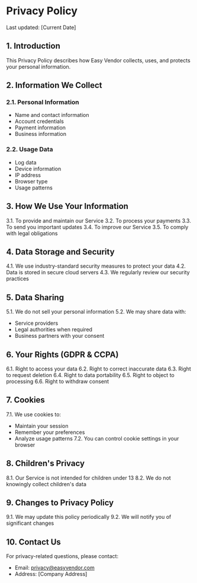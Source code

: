 # Privacy Policy

Last updated: [Current Date]

## 1. Introduction

This Privacy Policy describes how Easy Vendor collects, uses, and protects your personal information.

## 2. Information We Collect

### 2.1. Personal Information

- Name and contact information
- Account credentials
- Payment information
- Business information

### 2.2. Usage Data

- Log data
- Device information
- IP address
- Browser type
- Usage patterns

## 3. How We Use Your Information

3.1. To provide and maintain our Service
3.2. To process your payments
3.3. To send you important updates
3.4. To improve our Service
3.5. To comply with legal obligations

## 4. Data Storage and Security

4.1. We use industry-standard security measures to protect your data
4.2. Data is stored in secure cloud servers
4.3. We regularly review our security practices

## 5. Data Sharing

5.1. We do not sell your personal information
5.2. We may share data with:

- Service providers
- Legal authorities when required
- Business partners with your consent

## 6. Your Rights (GDPR & CCPA)

6.1. Right to access your data
6.2. Right to correct inaccurate data
6.3. Right to request deletion
6.4. Right to data portability
6.5. Right to object to processing
6.6. Right to withdraw consent

## 7. Cookies

7.1. We use cookies to:

- Maintain your session
- Remember your preferences
- Analyze usage patterns
  7.2. You can control cookie settings in your browser

## 8. Children's Privacy

8.1. Our Service is not intended for children under 13
8.2. We do not knowingly collect children's data

## 9. Changes to Privacy Policy

9.1. We may update this policy periodically
9.2. We will notify you of significant changes

## 10. Contact Us

For privacy-related questions, please contact:

- Email: privacy@easyvendor.com
- Address: [Company Address]
